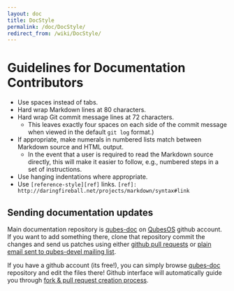 ```yaml
---
layout: doc
title: DocStyle
permalink: /doc/DocStyle/
redirect_from: /wiki/DocStyle/
---
```


Guidelines for Documentation Contributors
=========================================

 * Use spaces instead of tabs.
 * Hard wrap Markdown lines at 80 characters.
 * Hard wrap Git commit message lines at 72 characters.
   * This leaves exactly four spaces on each side of the commit message when
   viewed in the default `git log` format.)
 * If appropriate, make numerals in numbered lists match between Markdown source
   and HTML output.
   * In the event that a user is required to read the Markdown
   source directly, this will make it easier to follow, e.g., numbered steps in
   a set of instructions.
 * Use hanging indentations
   where appropriate.
 * Use `[reference-style][ref]` links.
   `[ref]: http://daringfireball.net/projects/markdown/syntax#link`


Sending documentation updates
-----------------------------

Main documentation repository is [qubes-doc] on [QubesOS] github account. If
you want to add something there, clone that repository commit the changes and
send us patches using either [github pull requests][github-forking] or [plain
email sent to qubes-devel mailing list][patch].

If you have a github account (its free!), you can simply browse [qubes-doc]
repository and edit the files there! Github interface will automatically guide
you through [fork & pull request creation process][github-forking].

[qubes-doc]: https://github.com/QubesOS/qubes-doc
[QubesOS]: https://github.com/QubesOS/
[github-forking]: https://guides.github.com/activities/forking/
[patch]: /doc/SourceCode/#sending-a-patch
